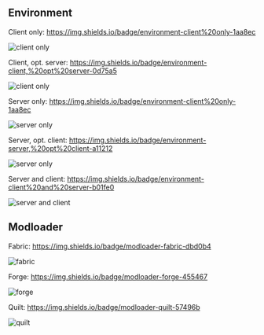 ## Environment

Client only: https://img.shields.io/badge/environment-client%20only-1aa8ec 

![client only](https://img.shields.io/badge/environment-client%20only-1aa8ec)

Client, opt. server: https://img.shields.io/badge/environment-client,%20opt%20server-0d75a5

![client only](https://img.shields.io/badge/environment-client,%20opt%20server-0d75a5)

Server only: https://img.shields.io/badge/environment-client%20only-1aa8ec

![server only](https://img.shields.io/badge/environment-server%20only-e61a1a)

Server, opt. client: https://img.shields.io/badge/environment-server,%20opt%20client-a11212

![server only](https://img.shields.io/badge/environment-server,%20opt%20client-a11212)

Server and client: https://img.shields.io/badge/environment-client%20and%20server-b01fe0

![server and client](https://img.shields.io/badge/environment-client%20and%20server-b01fe0)

## Modloader

Fabric: https://img.shields.io/badge/modloader-fabric-dbd0b4

![fabric](https://img.shields.io/badge/modloader-fabric-dbd0b4)

Forge: https://img.shields.io/badge/modloader-forge-455467

![forge](https://img.shields.io/badge/modloader-forge-455467)

Quilt: https://img.shields.io/badge/modloader-quilt-57496b

![quilt](https://img.shields.io/badge/modloader-quilt-57496b)
